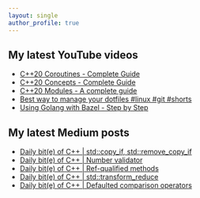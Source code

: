 ```yaml
---
layout: single
author_profile: true
---
```


## My latest YouTube videos

<ul>
<!--START_SECTION:youtube-->
<li><a href="https://www.youtube.com/watch?v=w-dmOHhBX9o">C++20 Coroutines - Complete Guide</a></li>
<li><a href="https://www.youtube.com/watch?v=1So7onMFxJM">C++20 Concepts  - Complete Guide</a></li>
<li><a href="https://www.youtube.com/watch?v=WRCwciJ5MTE">C++20 Modules - A complete guide</a></li>
<li><a href="https://www.youtube.com/watch?v=LHrB4TcU1JM">Best way to manage your dotfiles #linux #git #shorts</a></li>
<li><a href="https://www.youtube.com/watch?v=mXLrk0ipwz4">Using Golang with Bazel - Step by Step</a></li>
<!--END_SECTION:youtube-->
</ul>

## My latest Medium posts

<ul>
<!--START_SECTION:medium-->
<li><a href="https://medium.com/@simontoth/daily-bit-e-of-c-std-copy-if-std-remove-copy-if-33cc6def55a5?source=rss-1e1de1006a93------2">Daily bit(e) of C++ | std::copy_if, std::remove_copy_if</a></li>
<li><a href="https://medium.com/@simontoth/daily-bit-e-of-c-number-validator-77638c667347?source=rss-1e1de1006a93------2">Daily bit(e) of C++ | Number validator</a></li>
<li><a href="https://medium.com/@simontoth/daily-bit-e-of-c-ref-qualified-methods-bc2c3cdbe52?source=rss-1e1de1006a93------2">Daily bit(e) of C++ | Ref-qualified methods</a></li>
<li><a href="https://medium.com/@simontoth/daily-bit-e-of-c-std-transform-reduce-ae7a3772e848?source=rss-1e1de1006a93------2">Daily bit(e) of C++ | std::transform_reduce</a></li>
<li><a href="https://medium.com/@simontoth/daily-bit-e-of-c-defaulted-comparison-operators-780af7547f42?source=rss-1e1de1006a93------2">Daily bit(e) of C++ | Defaulted comparison operators</a></li>
<!--END_SECTION:medium-->
</ul>